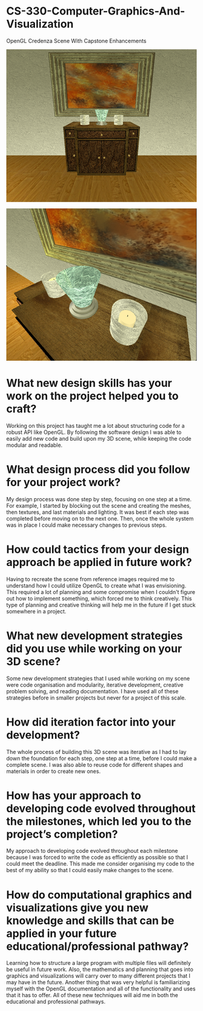 # CS-330-Computer-Graphics-And-Visualization
OpenGL Credenza Scene With Capstone Enhancements

![Project Preview 1](https://github.com/Andereth000/CS-330-Computer-Graphics-And-Visualization/blob/main/Images/Final_Project_1.png?raw=true)

![Project Preview 2](https://github.com/Andereth000/CS-330-Computer-Graphics-And-Visualization/blob/main/Images/Final_Project_2.png?raw=true)

# What new design skills has your work on the project helped you to craft?
Working on this project has taught me a lot about structuring code for a robust API like OpenGL. By following the software design I was able to easily add new code and build upon my 3D scene, while keeping the code modular and readable.

# What design process did you follow for your project work?
My design process was done step by step, focusing on one step at a time. For example, I started by blocking out the scene and creating the meshes, then textures, and last materials and lighting. It was best if each step was completed before moving on to the next one. Then, once the whole system was in place I could make necessary changes to previous steps.

# How could tactics from your design approach be applied in future work?
Having to recreate the scene from reference images required me to understand how I could utilize OpenGL to create what I was envisioning. This required a lot of planning and some compromise when I couldn't figure out how to implement something, which forced me to think creatively. This type of planning and creative thinking will help me in the future if I get stuck somewhere in a project.

# What new development strategies did you use while working on your 3D scene?
Some new development strategies that I used while working on my scene were code organisation and modularity, iterative development, creative problem solving, and reading documentation. I have used all of these strategies before in smaller projects but never for a project of this scale.

# How did iteration factor into your development?
The whole process of building this 3D scene was iterative as I had to lay down the foundation for each step, one step at a time, before I could make a complete scene. I was also able to reuse code for different shapes and materials in order to create new ones.

# How has your approach to developing code evolved throughout the milestones, which led you to the project’s completion?
My approach to developing code evolved throughout each milestone because I was forced to write the code as efficiently as possible so that I could meet the deadline. This made me consider organising my code to the best of my ability so that I could easily make changes to the scene. 

# How do computational graphics and visualizations give you new knowledge and skills that can be applied in your future educational/professional pathway?
Learning how to structure a large program with multiple files will definitely be useful in future work. Also, the mathematics and planning that goes into graphics and visualizations will carry over to many different projects that I may have in the future. Another thing that was very helpful is familiarizing myself with the OpenGL documentation and all of the functionality and uses that it has to offer. All of these new techniques will aid me in both the educational and professional pathways.
